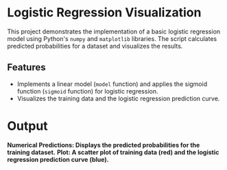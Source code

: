 # Logistic Regression Visualization

This project demonstrates the implementation of a basic logistic regression model using Python's `numpy` and `matplotlib` libraries. The script calculates predicted probabilities for a dataset and visualizes the results.

## Features

- Implements a linear model (`model` function) and applies the sigmoid function (`sigmoid` function) for logistic regression.
- Visualizes the training data and the logistic regression prediction curve.

# Output
**Numerical Predictions: Displays the predicted probabilities for the training dataset.**
**Plot: A scatter plot of training data (red) and the logistic regression prediction curve (blue).**
